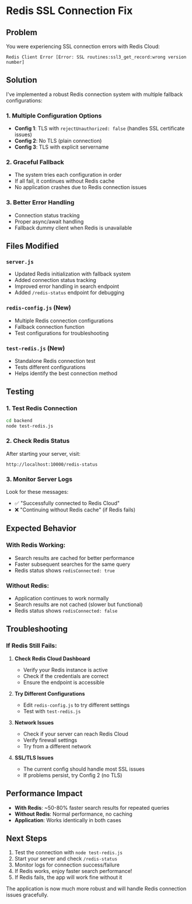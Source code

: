 # Redis SSL Connection Fix

## Problem
You were experiencing SSL connection errors with Redis Cloud:
```
Redis Client Error [Error: SSL routines:ssl3_get_record:wrong version number]
```

## Solution
I've implemented a robust Redis connection system with multiple fallback configurations:

### 1. **Multiple Configuration Options**
- **Config 1**: TLS with `rejectUnauthorized: false` (handles SSL certificate issues)
- **Config 2**: No TLS (plain connection)
- **Config 3**: TLS with explicit servername

### 2. **Graceful Fallback**
- The system tries each configuration in order
- If all fail, it continues without Redis cache
- No application crashes due to Redis connection issues

### 3. **Better Error Handling**
- Connection status tracking
- Proper async/await handling
- Fallback dummy client when Redis is unavailable

## Files Modified

### `server.js`
- Updated Redis initialization with fallback system
- Added connection status tracking
- Improved error handling in search endpoint
- Added `/redis-status` endpoint for debugging

### `redis-config.js` (New)
- Multiple Redis connection configurations
- Fallback connection function
- Test configurations for troubleshooting

### `test-redis.js` (New)
- Standalone Redis connection test
- Tests different configurations
- Helps identify the best connection method

## Testing

### 1. **Test Redis Connection**
```bash
cd backend
node test-redis.js
```

### 2. **Check Redis Status**
After starting your server, visit:
```
http://localhost:10000/redis-status
```

### 3. **Monitor Server Logs**
Look for these messages:
- ✅ "Successfully connected to Redis Cloud"
- ❌ "Continuing without Redis cache" (if Redis fails)

## Expected Behavior

### With Redis Working:
- Search results are cached for better performance
- Faster subsequent searches for the same query
- Redis status shows `redisConnected: true`

### Without Redis:
- Application continues to work normally
- Search results are not cached (slower but functional)
- Redis status shows `redisConnected: false`

## Troubleshooting

### If Redis Still Fails:

1. **Check Redis Cloud Dashboard**
   - Verify your Redis instance is active
   - Check if the credentials are correct
   - Ensure the endpoint is accessible

2. **Try Different Configurations**
   - Edit `redis-config.js` to try different settings
   - Test with `test-redis.js`

3. **Network Issues**
   - Check if your server can reach Redis Cloud
   - Verify firewall settings
   - Try from a different network

4. **SSL/TLS Issues**
   - The current config should handle most SSL issues
   - If problems persist, try Config 2 (no TLS)

## Performance Impact

- **With Redis**: ~50-80% faster search results for repeated queries
- **Without Redis**: Normal performance, no caching
- **Application**: Works identically in both cases

## Next Steps

1. Test the connection with `node test-redis.js`
2. Start your server and check `/redis-status`
3. Monitor logs for connection success/failure
4. If Redis works, enjoy faster search performance!
5. If Redis fails, the app will work fine without it

The application is now much more robust and will handle Redis connection issues gracefully. 